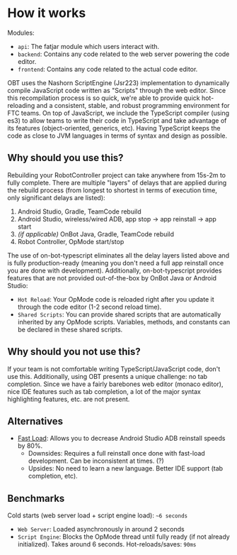 # How it works
Modules:
- `api`: The fatjar module which users interact with.
- `backend`: Contains any code related to the web server powering the code editor.
- `frontend`: Contains any code related to the actual code editor.

OBT uses the Nashorn ScriptEngine (Jsr223) implementation to dynamically compile JavaScript code written as "Scripts" through the web editor. Since this recompilation process is so quick, we're able to provide quick hot-reloading and a consistent, stable, and robust programming environment for FTC teams. On top of JavaScript, we include the TypeScript compiler (using es3) to allow teams to write their code in TypeScript and take advantage of its features (object-oriented, generics, etc). Having TypeScript keeps the code as close to JVM languages in terms of syntax and design as possible.

## Why should you use this?
Rebuilding your RobotController project can take anywhere from 15s-2m to fully complete. There are multiple "layers" of delays that are applied during the rebuild process (from longest to shortest in terms of execution time, only significant delays are listed):
1. Android Studio, Gradle, TeamCode rebuild
2. Android Studio, wireless/wired ADB, app stop -> app reinstall -> app start
3. *(if applicable)* OnBot Java, Gradle, TeamCode rebuild
4. Robot Controller, OpMode start/stop

The use of on-bot-typescript eliminates all the delay layers listed above and is fully production-ready (meaning you don't need a full app reinstall once you are done with development). Additionally, on-bot-typescript provides features that are not provided out-of-the-box by OnBot Java or Android Studio:
- `Hot Reload`: Your OpMode code is reloaded right after you update it through the code editor (1-2 second reload time).
- `Shared Scripts`: You can provide shared scripts that are automatically inherited by any OpMode scripts. Variables, methods, and constants can be declared in these shared scripts.

## Why should you not use this?
If your team is not comfortable writing TypeScript/JavaScript code, don't use this. Additionally, using OBT presents a unique challenge: no tab completion. Since we have a fairly barebones web editor (monaco editor), nice IDE features such as tab completion, a lot of the major syntax highlighting features, etc. are not present.

## Alternatives
- [Fast Load](https://github.com/MatthewOates36/fast-load-plugin/): Allows you to decrease Android Studio ADB reinstall speeds by 80%.
  - Downsides: Requires a full reinstall once done with fast-load development. Can be inconsistent at times. (?) 
  - Upsides: No need to learn a new language. Better IDE support (tab completion, etc).

## Benchmarks
Cold starts (web server load + script engine load): `~6 seconds`
- `Web Server`: Loaded asynchronously in around 2 seconds
- `Script Engine`: Blocks the OpMode thread until fully ready (if not already initialized). Takes around 6 seconds.
Hot-reloads/saves: `90ms` 
